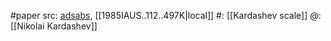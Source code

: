 #paper 
src: [adsabs](https://ui.adsabs.harvard.edu/abs/1985IAUS..112..497K/abstract), [[1985IAUS..112..497K|local]] 
#: [[Kardashev scale]] 
@: [[Nikolai Kardashev]] 

